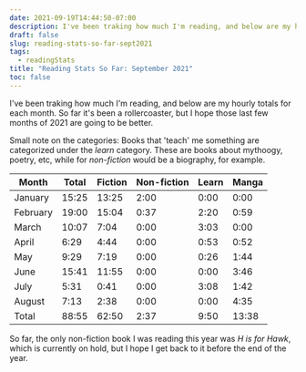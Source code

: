 ```yaml
---
date: 2021-09-19T14:44:50-07:00
description: I've been traking how much I'm reading, and below are my hourly totals for each month. So far it's been a rollercoaster, but I hope those last few months of 2021 are going to be better.
draft: false
slug: reading-stats-so-far-sept2021
tags:
  - readingStats
title: "Reading Stats So Far: September 2021"
toc: false
---
```


I've been traking how much I'm reading, and below are my hourly totals for each month. So far it's been a rollercoaster, but I hope those last few months of 2021 are going to be better.

Small note on the categories: Books that 'teach' me something are categorized under the *learn* category. These are books about mythoogy, poetry, etc, while for *non-fiction* would be a biography, for example.

|Month   |Total|Fiction|Non-fiction|Learn|Manga|
|--------|-----|-------|-----------|-----|-----|
|January |15:25|13:25  |2:00       |0:00 |0:00 |
|February|19:00|15:04  |0:37       |2:20 |0:59 |
|March   |10:07|7:04   |0:00       |3:03 |0:00 |
|April   |6:29 |4:44   |0:00       |0:53 |0:52 |
|May     |9:29 |7:19   |0:00       |0:26 |1:44 |
|June    |15:41|11:55  |0:00       |0:00 |3:46 |
|July    |5:31 |0:41   |0:00       |3:08 |1:42 |
|August  |7:13 |2:38   |0:00       |0:00 |4:35 |
|Total   |88:55|62:50  |2:37       |9:50 |13:38|

So far, the only non-fiction book I was reading this year was *H is for Hawk*, which is currently on hold, but I hope I get back to it before the end of the year.

<!--more-->

